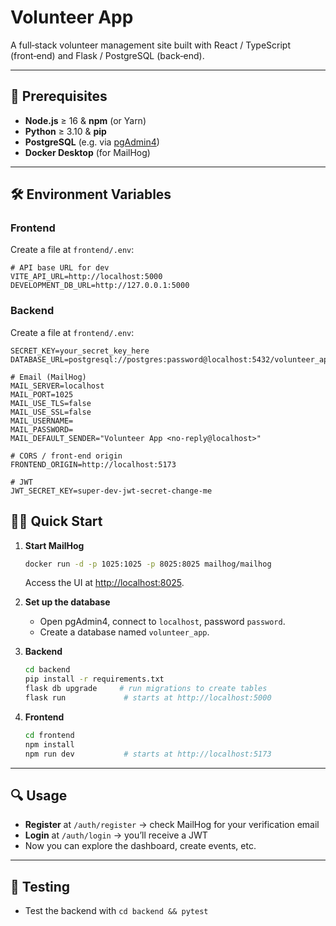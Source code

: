 # Volunteer App

A full‑stack volunteer management site built with React / TypeScript (front‑end) and Flask / PostgreSQL (back‑end).

---

## 🚀 Prerequisites

- **Node.js** ≥ 16 & **npm** (or Yarn)
- **Python** ≥ 3.10 & **pip**
- **PostgreSQL** (e.g. via [pgAdmin4](https://www.pgadmin.org/))
- **Docker Desktop** (for MailHog)

---

## 🛠️ Environment Variables

### Frontend

Create a file at `frontend/.env`:

```dotenv
# API base URL for dev
VITE_API_URL=http://localhost:5000
DEVELOPMENT_DB_URL=http://127.0.0.1:5000
```

### Backend

Create a file at `frontend/.env`:

```dotenv
SECRET_KEY=your_secret_key_here
DATABASE_URL=postgresql://postgres:password@localhost:5432/volunteer_app

# Email (MailHog)
MAIL_SERVER=localhost
MAIL_PORT=1025
MAIL_USE_TLS=false
MAIL_USE_SSL=false
MAIL_USERNAME=
MAIL_PASSWORD=
MAIL_DEFAULT_SENDER="Volunteer App <no-reply@localhost>"

# CORS / front-end origin
FRONTEND_ORIGIN=http://localhost:5173

# JWT
JWT_SECRET_KEY=super-dev-jwt-secret-change-me
```


## 🏃‍♂️ Quick Start

1. **Start MailHog**

   ```bash
   docker run -d -p 1025:1025 -p 8025:8025 mailhog/mailhog
   ```

   Access the UI at [http://localhost:8025](http://localhost:8025).

2. **Set up the database**

   * Open pgAdmin4, connect to `localhost`, password `password`.
   * Create a database named `volunteer_app`.

3. **Backend**

   ```bash
   cd backend
   pip install -r requirements.txt
   flask db upgrade     # run migrations to create tables
   flask run             # starts at http://localhost:5000
   ```

4. **Frontend**

   ```bash
   cd frontend
   npm install
   npm run dev           # starts at http://localhost:5173
   ```

---

## 🔍 Usage

* **Register** at `/auth/register` → check MailHog for your verification email
* **Login** at `/auth/login` → you’ll receive a JWT
* Now you can explore the dashboard, create events, etc.

---

## 🧪 Testing

* Test the backend with `cd backend && pytest`

